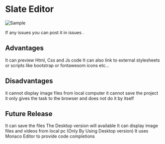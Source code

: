 # Slate Editor

![Sample](https://user-images.githubusercontent.com/87202354/129399444-dbf41d7f-d72a-4ad7-9072-6f71e437b067.gif)

If any issues you can post it in issues .

## Advantages

  It can preview Html, Css and Js code
  It can also link to external stylesheets or scripts like bootstrap or fontawesom icons etc...
  
## Disadvantages
  it cannot display image files from local computer
  it cannot save the project
  it only gives the task to the browser and does not do it by itself
  
## Future Release
  
   It can save the files
   The Desktop version will available
   It can display image files and videos from local pc (Only By Using Desktop version)
   It uses Monaco Editor to provide code completions
